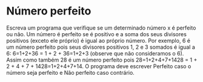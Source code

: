 # Número perfeito #

Escreva um programa que verifique se um determinado número x é perfeito ou não. Um número é perfeito se é positivo e a soma dos seus divisores positivos (exceto ele próprio) é igual ao próprio número. Por exemplo, 6 é um número perfeito pois seus divisores positivos 1, 2 e 3 somados é igual a 6: 6=1+2+36 = 1 + 2 + 36=1+2+3​ (observe que não consideramos o 6). Assim como também 28 é um número perfeito pois 28=1+2+4+7+1428 = 1 + 2 + 4 + 7 + 1428=1+2+4+7+14​. O programa deve escrever Perfeito caso o número seja perfeito e Não perfeito caso contrário.
